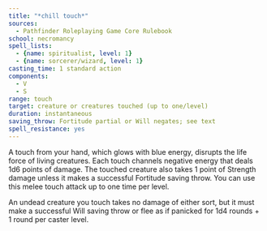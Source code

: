 ```yaml
---
title: "*chill touch*"
sources:
  - Pathfinder Roleplaying Game Core Rulebook
school: necromancy
spell_lists:
  - {name: spiritualist, level: 1}
  - {name: sorcerer/wizard, level: 1}
casting_time: 1 standard action
components:
  - V
  - S
range: touch
target: creature or creatures touched (up to one/level)
duration: instantaneous
saving_throw: Fortitude partial or Will negates; see text
spell_resistance: yes
---
```


A touch from your hand, which glows with blue energy, disrupts the life force of living creatures. Each touch channels negative energy that deals 1d6 points of damage. The touched creature also takes 1 point of Strength damage unless it makes a successful Fortitude saving throw. You can use this melee touch attack up to one time per level.

An undead creature you touch takes no damage of either sort, but it must make a successful Will saving throw or flee as if panicked for 1d4 rounds + 1 round per caster level.


